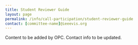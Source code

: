 ```yaml
---
title: Student Reviewer Guide
layout: page
permalink: /info/call-participation/student-reviewer-guide
contact: [committee-name]@ieeevis.org
---
```


Content to be added by OPC. 
Contact info to be updated.
